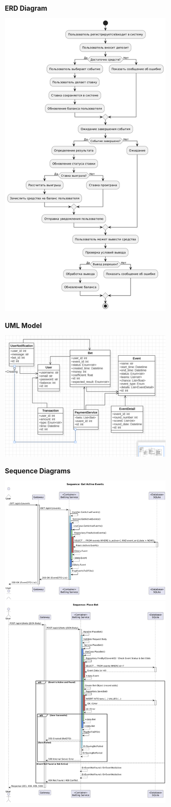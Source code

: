 ## ERD Diagram
![alt text](docs/erd_diagram.jpg)
## UML Model
![alt text](docs/uml_models.PNG)
## Sequence Diagrams
![alt text](docs/seq_getactivity.png)
![alt text](docs/seq_placebet.png)